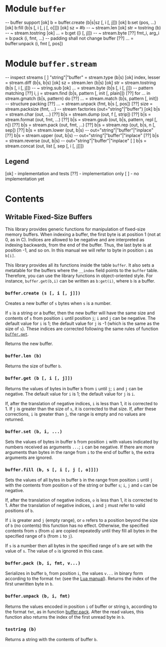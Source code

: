 Module `buffer`
===============

-- buffer support
[ok]   b = buffer.create (b|s|sz [, i [, j]])
[ok]   b:set (pos, ...)
[ok]   b:fill (b|s [, i [, j [, o]]])
[ok]   sz = #b                          -- ~ stream.len
[ok]   str = tostring (b)               -- ~ stream.tostring
[ok]   ... = b:get ([i [, j]])          -- ~ stream.byte
[??]   fmt_i, arg_i = b:pack (i, fmt, ...) -- padding shall not change buffer
[??]   ... = buffer:unpack (i, fmt [, pos])

Module `buffer.stream`
======================

-- inspect streams
[  ]   "string"|"buffer" = stream.type (b|s)
[ok]   index, lesser = stream.diff (b|s, b|s)
[ok]   sz = stream.len (b|s)
[ok]   str = stream.tostring (b|s [, i [, j]]) -- ~ string.sub
[ok]   ... = stream.byte (b|s [, i [, j]])
-- pattern matching
[??]   i, j = stream.find (b|s, pattern [, init [, plain]])
[??]   for ... in stream.gmatch (b|s, pattern) do
[??]   ... = stream.match (b|s, pattern [, init])
-- structure packing
[??]   ... = stream.unpack (fmt, b|s [, pos])
[??]   size = stream.packsize (fmt, ...)
-- stream factories (out="string"|"buffer")
[ok]   b|s = stream.char (out, ...)
[??]   b|s = stream.dump (out, f [, strip])
[??]   b|s = stream.format (out, fmt, ...)
[??]   b|s = stream.gsub (out, b|s, pattern, repl [, n])
[??]   b|s = stream.pack (out, fmt, ...)
[??]   b|s = stream.rep (out, b|s, n [, sep])
[??]   b|s = stream.lower (out, b|s) -- out="string"|"buffer"|"inplace"
[??]   b|s = stream.upper (out, b|s) -- out="string"|"buffer"|"inplace"
[??]   b|s = stream.reverse (out, b|s) -- out="string"|"buffer"|"inplace"
[  ]   b|s = stream.concat (out, list [, sep [, i [, j]]])


Legend
------
[ok] - implementation and tests
[??] - implementation only
[  ] - no implementation yet


Contents
========

Writable Fixed-Size Buffers
---------------------------

This library provides generic functions for manipulation of fixed-size memory buffers.
When indexing a buffer, the first byte is at position 1 (not at 0, as in C).
Indices are allowed to be negative and are interpreted as indexing backwards, from the end of the buffer.
Thus, the last byte is at position -1, and so on.
In this manual we will refer to byte in position `i` as `b[i]`.

This library provides all its functions inside the table `buffer`.
It also sets a metatable for the buffers where the `__index` field points to the `buffer` table.
Therefore, you can use the library functions in object-oriented style.
For instance, `buffer.get(b,i)` can be written as `b:get(i)`, where `b` is a buffer.

### `buffer.create (s [, i [, j]])`

Creates a new buffer of `s` bytes when `s` is a number.

If `s` is a string or a buffer, then the new buffer will have the same size and contents of `s` from position `i` until position `j`;
`i` and `j` can be negative.
The default value for `i` is 1;
the default value for `j` is -1 (which is the same as the size of `s`).
These indices are corrected following the same rules of function [`buffer.get`](#bufferget-b-i-j).

Returns the new buffer.

### `buffer.len (b)`

Returns the size of buffer `b`.

### `buffer.get (b [, i [, j]])`

Returns the values of bytes in buffer `b` from `i` until `j`;
`i` and `j` can be negative.
The default value for `i` is 1;
the default value for `j` is `i`.

If, after the translation of negative indices, `i` is less than 1, it is corrected to 1.
If `j` is greater than the size of `s`, it is corrected to that size.
If, after these corrections, `i` is greater than `j`, the range is empty and no values are returned.

### `buffer.set (b, i, ...)`

Sets the values of bytes in buffer `b` from position `i` with values indicated by numbers received as arguments `...`;
`i` can be negative.
If there are more arguments than bytes in the range from `i` to the end of buffer `b`, the extra arguments are ignored.

### `buffer.fill (b, s [, i [, j [, o]]])`

Sets the values of all bytes in buffer `b` in the range from position `i` until `j` with the contents from position `o` of the string or buffer `s`;
`i`, `j` and `o` can be negative.

If, after the translation of negative indices, `o` is less than 1, it is corrected to 1.
After the translation of negative indices, `i` and `j` must refer to valid positions of `b`.

If `i` is greater and `j` (empty range), or `o` refers to a position beyond the size of `b` (no contents) this function has no effect.
Otherwise, the specified contents from `s` (from `o`) are copied repeatedly until they fill all bytes in the specified range of `b` (from `i` to `j`).

If `s` is a number then all bytes in the specified range of `b` are set with the value of `s`.
The value of `o` is ignored in this case.

### `buffer.pack (b, i, fmt, v...)`

Serializes in buffer `b`, from position `i`, the values `v...` in binary form according to the format `fmt` (see the [Lua manual](http://www.lua.org/manual/5.3/manual.html#6.4.2)).
Returns the index of the first unwritten byte in `b`.

### `buffer.unpack (b, i, fmt)`

Returns the values encoded in position `i` of buffer or string `b`, according to the format `fmt`, as in function [buffer.pack](#bufferpack-b-i-fmt-v-).
After the read values, this function also returns the index of the first unread byte in `b`. 

### `tostring (b)`

Returns a string with the contents of buffer `b`.
